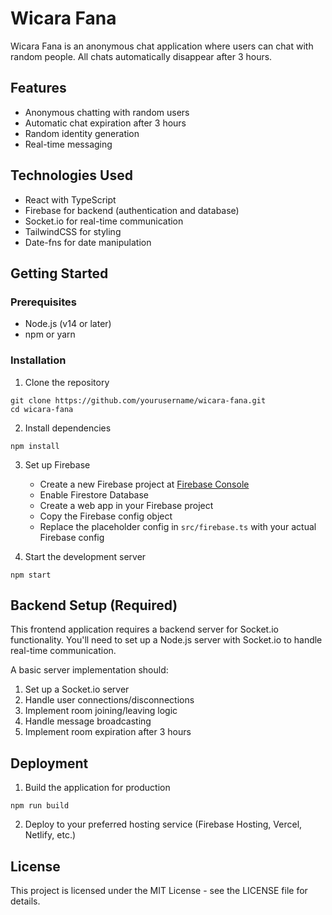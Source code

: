 # Wicara Fana

Wicara Fana is an anonymous chat application where users can chat with random people. All chats automatically disappear after 3 hours.

## Features

- Anonymous chatting with random users
- Automatic chat expiration after 3 hours
- Random identity generation
- Real-time messaging

## Technologies Used

- React with TypeScript
- Firebase for backend (authentication and database)
- Socket.io for real-time communication
- TailwindCSS for styling
- Date-fns for date manipulation

## Getting Started

### Prerequisites

- Node.js (v14 or later)
- npm or yarn

### Installation

1. Clone the repository
```
git clone https://github.com/yourusername/wicara-fana.git
cd wicara-fana
```

2. Install dependencies
```
npm install
```

3. Set up Firebase

   - Create a new Firebase project at [Firebase Console](https://console.firebase.google.com/)
   - Enable Firestore Database
   - Create a web app in your Firebase project
   - Copy the Firebase config object
   - Replace the placeholder config in `src/firebase.ts` with your actual Firebase config

4. Start the development server
```
npm start
```

## Backend Setup (Required)

This frontend application requires a backend server for Socket.io functionality. You'll need to set up a Node.js server with Socket.io to handle real-time communication.

A basic server implementation should:

1. Set up a Socket.io server
2. Handle user connections/disconnections
3. Implement room joining/leaving logic
4. Handle message broadcasting
5. Implement room expiration after 3 hours

## Deployment

1. Build the application for production
```
npm run build
```

2. Deploy to your preferred hosting service (Firebase Hosting, Vercel, Netlify, etc.)

## License

This project is licensed under the MIT License - see the LICENSE file for details.
